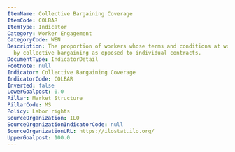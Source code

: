 ```yaml
---
ItemName: Collective Bargaining Coverage
ItemCode: COLBAR
ItemType: Indicator
Category: Worker Engagement
CategoryCode: WEN
Description: The proportion of workers whose terms and conditions at work are determined
  by collective bargaining as opposed to individual contracts.
DocumentType: IndicatorDetail
Footnote: null
Indicator: Collective Bargaining Coverage
IndicatorCode: COLBAR
Inverted: false
LowerGoalpost: 0.0
Pillar: Market Structure
PillarCode: MS
Policy: Labor rights
SourceOrganization: ILO
SourceOrganizationIndicatorCode: null
SourceOrganizationURL: https://ilostat.ilo.org/
UpperGoalpost: 100.0
---
```


